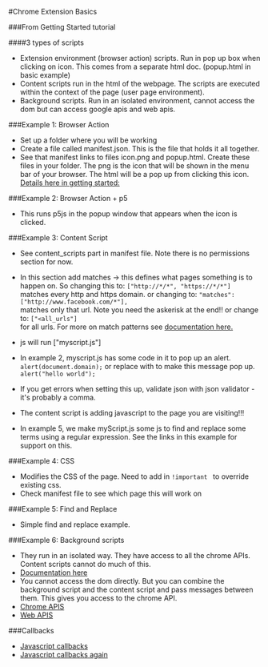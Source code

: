 #Chrome Extension Basics

###From Getting Started tutorial

####3 types of scripts


* Extension environment (browser action) scripts. Run in pop up box when clicking on icon. This comes from a separate html doc. (popup.html in basic example)
* Content scripts run in the html of the webpage. The scripts are executed within the context of the page (user page environment). 
* Background scripts. Run in an isolated environment, cannot access the dom but can access google apis and web apis.

###Example 1: Browser Action

* Set up a folder where you will be working
* Create a file called manifest.json. This is the file that holds it all together. 
* See that manifest links to files icon.png and popup.html. Create these files in your folder. The png is the icon that will be shown in the menu bar of your browser. The html will be a pop up from clicking this icon. [Details here in getting started:](https://developer.chrome.com/extensions/getstarted)  

###Example 2: Browser Action + p5

* This runs p5js in the popup window that appears when the icon is clicked.


###Example 3: Content Script

* See content_scripts part in manifest file. Note there is no permissions section for now.
* In this section add matches -> this defines what pages something is to happen on. So changing this to: 
```["http://*/*", "https://*/*"] ```  
matches every http and https domain.
or changing to:
```"matches": ["http://www.facebook.com/*"],```  
matches only that url. Note you need the askerisk at the end!!
or change to:
```["<all_urls"]```  
for all urls. For more on match patterns see [documentation here.](https://developer.chrome.com/extensions/match_patterns)

* js will run ["myscript.js"]
* In example 2, myscript.js has some code in it to pop up an alert.
```alert(document.domain);```
or replace with to make this message pop up.
```alert("hello world");```
* If you get errors when setting this up, validate json with json validator - it's probably a comma.
* The content script is adding javascript to the page you are visiting!!!
* In example 5, we make myScript.js some js to find and replace some terms using a regular expression. See the links in this example for support on this.

###Example 4: CSS

* Modifies the CSS of the page. Need to add in ```!important ``` to override existing css.  
* Check manifest file to see which page this will work on

###Example 5: Find and Replace

* Simple find and replace example.

###Example 6: Background scripts

* They run in an isolated way. They have access to all the chrome APIs. Content scripts cannot do much of this. 
* [Documentation here](https://developer.chrome.com/extensions/background_pages)
* You cannot access the dom directly. But you can combine the background script and the content script and pass messages between them. This gives you access to the chrome API.
* [Chrome APIS](https://developer.chrome.com/extensions/api_index)
* [Web APIS](https://developer.chrome.com/extensions/api_other)






###Callbacks

* [Javascript callbacks](http://dreamerslab.com/blog/en/javascript-callbacks/)
* [Javascript callbacks again](http://cwbuecheler.com/web/tutorials/2013/javascript-callbacks/)